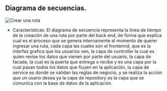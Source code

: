 ## Diagrama de secuencias.

![Crear una ruta]()

- Caracteristicas: El diagrama de secuencia representa la linea de tiempo de la creación de una ruta por parte del back end, de forma que explica cual es el proceso que se genera internamente al momento de querer ingresar una ruta, cada capa las cuales son el frontennd, que es la interfaz grafica que los usuarios ven, la capa de controller la cual es quien revise los datos que vienen por parte del usuario, la capa de facade, la cual es la puerta que entrega o recibe y es una capa por la cual pasan todos los datos que fluyen en la aplicación, la capa de service es donde se validan las reglas de negocio, y se realiza la acción que un usario desea ya la capa de repository es la capa que se comunica con la base de datos de la aplicación.